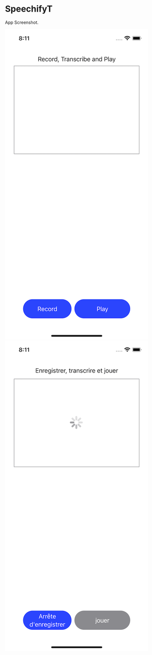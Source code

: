 # SpeechifyT

App Screenshot.

![English](https://github.com/Gtwatt1/SpeechifyT/blob/main/screenshots/english.png)
![French](https://github.com/Gtwatt1/SpeechifyT/blob/main/screenshots/french.png)

